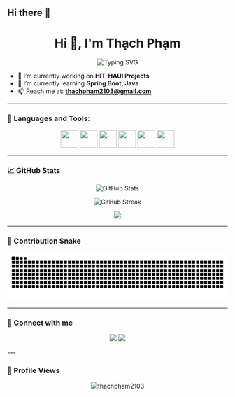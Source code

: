 ## Hi there 👋

<h1 align="center">Hi 👋, I'm Thạch Phạm</h1>

<p align="center">
  <img src="https://readme-typing-svg.demolab.com?font=Fira+Code&size=25&pause=1000&center=true&vCenter=true&width=435&lines=Java+Backend+Developer;Spring+Boot+Lover;Open+Source+Contributor" alt="Typing SVG" />
</p>

- 🔭 I’m currently working on **HIT-HAUI Projects**
- 🌱 I’m currently learning **Spring Boot, Java**
- 📫 Reach me at: **thachpham2103@gmail.com**

---

### 🧰 Languages and Tools:
<p align="center">
  <img src="https://cdn.jsdelivr.net/gh/devicons/devicon/icons/java/java-original.svg" width="40" height="40"/>
  <img src="https://cdn.jsdelivr.net/gh/devicons/devicon/icons/spring/spring-original.svg" width="40" height="40"/>
  <img src="https://cdn.jsdelivr.net/gh/devicons/devicon/icons/javascript/javascript-original.svg" width="40" height="40"/>
  <img src="https://cdn.jsdelivr.net/gh/devicons/devicon/icons/angularjs/angularjs-original.svg" width="40" height="40"/>
  <img src="https://cdn.jsdelivr.net/gh/devicons/devicon/icons/docker/docker-original.svg" width="40" height="40"/>
  <img src="https://cdn.jsdelivr.net/gh/devicons/devicon/icons/mysql/mysql-original.svg" width="40" height="40"/>
</p>

---

### 📈 GitHub Stats

<p align="center">
  <img src="https://github-readme-stats.vercel.app/api?username=thachpham2103&show_icons=true&theme=radical" alt="GitHub Stats" />
</p>

<p align="center">
  <img src="https://github-readme-streak-stats.herokuapp.com/?user=thachpham2103&theme=radical" alt="GitHub Streak" />
</p>

<p align="center">
  <img src="https://github-profile-summary-cards.vercel.app/api/cards/profile-details?username=thachpham2103&theme=radical" />
</p>

---

### 🐍 Contribution Snake
<p align="center">
  <img src="https://github.com/thachpham2103/thachpham2103/blob/output/github-contribution-grid-snake.svg" />
</p>


---

### 🔗 Connect with me

<p align="center">
  <a href="mailto:thachpham2103@gmail.com"><img src="https://img.shields.io/badge/Gmail-D14836?style=for-the-badge&logo=gmail&logoColor=white"/></a>
  <a href="https://www.facebook.com/thachpham2103" target="_blank"><img src="https://img.shields.io/badge/Facebook-1877F2?style=for-the-badge&logo=facebook&logoColor=white" /></a>
</p>
---

### 👀 Profile Views

<p align="center">
  <img src="https://komarev.com/ghpvc/?username=thachpham2103&label=Profile%20views&color=0e75b6&style=flat" alt="thachpham2103" />
</p>
